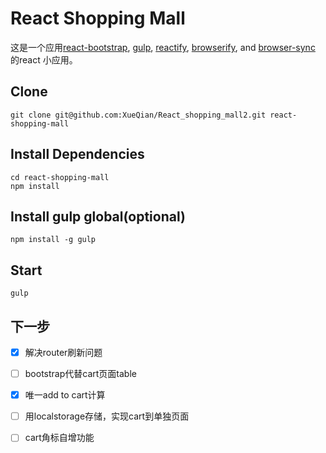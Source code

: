 # React Shopping Mall

这是一个应用[react-bootstrap](https://github.com/react-bootstrap/react-bootstrap/), [gulp](https://github.com/gulpjs/gulp), [reactify](https://github.com/andreypopp/reactify), [browserify](https://github.com/substack/node-browserify), and [browser-sync](https://github.com/BrowserSync/browser-sync) 的react 小应用。


## Clone

```
git clone git@github.com:XueQian/React_shopping_mall2.git react-shopping-mall

```

## Install Dependencies
```
cd react-shopping-mall
npm install

```

## Install gulp global(optional)

```
npm install -g gulp

```

## Start

```
gulp

```

## 下一步
- [x] 解决router刷新问题
- [ ] bootstrap代替cart页面table
- [x] 唯一add to cart计算
- [ ] 用localstorage存储，实现cart到单独页面
- [ ] cart角标自增功能


